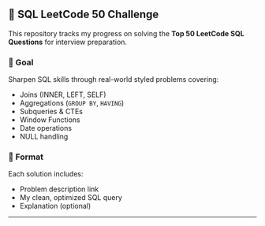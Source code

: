 
## 🧠 SQL LeetCode 50 Challenge

This repository tracks my progress on solving the **Top 50 LeetCode SQL Questions** for interview preparation.

### 🚀 Goal

Sharpen SQL skills through real-world styled problems covering:

* Joins (INNER, LEFT, SELF)
* Aggregations (`GROUP BY`, `HAVING`)
* Subqueries & CTEs
* Window Functions
* Date operations
* NULL handling

### 📌 Format

Each solution includes:

* Problem description link
* My clean, optimized SQL query
* Explanation (optional)

---


